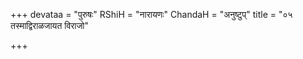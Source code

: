 +++
devataa = "पुरुषः"
RShiH = "नारायणः"
ChandaH = "अनुष्टुप्"
title = "०५ तस्माद्विराळजायत विराजो"

+++
